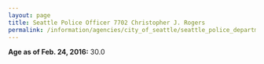 ```yaml
---
layout: page
title: Seattle Police Officer 7702 Christopher J. Rogers
permalink: /information/agencies/city_of_seattle/seattle_police_department/copbook/7702/
---
```


**Age as of Feb. 24, 2016:** 30.0

